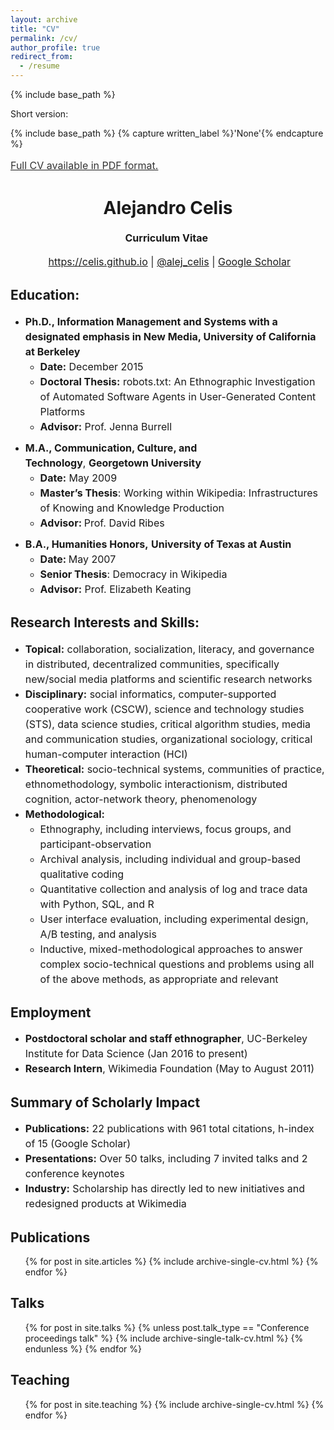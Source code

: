 ```yaml
---
layout: archive
title: "CV"
permalink: /cv/
author_profile: true
redirect_from:
  - /resume
---
```


{% include base_path %}






<p>Short version:</p>


{% include base_path %}
{% capture written_label %}'None'{% endcapture %}

<a style="line-height: 1.5;" href="https://celis.github.io/files/cv.pdf"><span style="color: #333333;"><span style="font-size: medium;">Full CV available in PDF format.</span></span></a>
<h1 class="western" align="center"><b>Alejandro Celis</b></h1>
<p style="line-height: 1.5;" align="center"><span style="font-size: medium;"><b>Curriculum Vitae</b> </span></p>
<p style="line-height: 1.5;" align="center"><span style="font-size: medium;">  <a href="https://celis.github.io">https://celis.github.io</a> | <a href="https://twitter.com/alej_celis">@alej_celis</a> | <a href="https://scholar.google.de/citations?hl=en&user=l0kb_3kAAAAJ">Google Scholar</a></span></p>

<h2 class="western">Education:</h2>
<ul style="line-height: 1.5; margin: 10px 0;">
 	<li><span style="font-size: medium;"><b>Ph.D., </b></span><strong><span style="font-size: medium;"><b>Information Management and Systems with a designated emphasis in New Media</b></span></strong><span style="font-size: medium;"><b>, University of California at Berkeley</b></span>
<ul>
 	<li><strong><span style="font-size: medium;"><b>Date:</b></span></strong><span style="font-size: medium;"> December 2015</span></li>
  <li><b><span style="font-size: medium;">Doctoral Thesis:</b></span><span style="font-size: medium;"> robots.txt: An Ethnographic Investigation of Automated Software Agents in User-Generated Content Platforms</span></li>
 	<li><span style="font-size: medium;"><b>Advisor:</b></span><span style="font-size: medium;"> Prof. Jenna Burrell</span></li>
</ul>
</li>
</ul>
<ul style="line-height: 1.5; margin: 10px 0;">
 	<li><span style="font-size: medium;"><b>M.A., Communication, Culture, and Technology</b>, <b>Georgetown University</b></span>
<ul>
 	<li><strong><span style="font-size: medium;"><b>Date:</b></span></strong><span style="font-size: medium;"> May 2009</span></li>
 	<li><span style="font-size: medium;"><b>Master’s Thesis</b>: Working within Wikipedia: Infrastructures of Knowing and Knowledge Production</li</span>
 	<li><span style="font-size: medium;"><b>Advisor: </b>Prof.</span><span style="font-size: medium;"> David Ribes</span></li>
</ul>
</li>
</ul>
<ul style="line-height: 1.5; margin: 10px 0;">
 	<li><span style="font-size: medium;"><b>B.A., Humanities Honors,</b> <b>University of Texas at Austin</b></span>
<ul>
 	<li><strong><span style="font-size: medium;"><b>Date: </b></span></strong><span style="font-size: medium;">May 2007</span></li>
  <li><span style="font-size: medium;"><b>Senior Thesis</b>: Democracy in Wikipedia</li></span>
 	<li><span style="font-size: medium;"><b>Advisor:</b></span><span style="font-size: medium;"> Prof. Elizabeth Keating</span></li>
</ul>
</li>
</ul>
<h2 class="western">Research Interests and Skills:</h2>
<ul style="line-height: 1.5; margin: 10px 0;">
 	<li><span style="font-size: medium;"><b>Topical:</b> collaboration, socialization, literacy, and governance in distributed, decentralized communities, specifically new/social media platforms and scientific research networks</span></li>
 	<li><span style="font-size: medium;"><b>Disciplinary:</b> social informatics, computer-supported cooperative work (CSCW), science and technology studies (STS), data science studies, critical algorithm studies, media and communication studies, organizational sociology, critical human-computer interaction (HCI)</span></li>
 	<li><span style="font-size: medium;"><b>Theoretical:</b> socio-technical systems, communities of practice, ethnomethodology, symbolic interactionism, distributed cognition, actor-network theory, phenomenology</span></li>
 	<li><span style="font-size: medium;"><b>Methodological:</b></span>
<ul>
 	<li><span style="font-size: medium;">Ethnography, including interviews, focus groups, and participant-observation</span></li>
 	<li><span style="font-size: medium;">Archival analysis, including individual and group-based qualitative coding</span></li>
 	<li><span style="font-size: medium;">Quantitative collection and analysis of log and trace data with Python, SQL, and R</span></li>
 	<li><span style="font-size: medium;">User interface evaluation, including experimental design, A/B testing, and analysis</span></li>
 	<li><span style="font-size: medium;">Inductive, mixed-methodological approaches to answer complex socio-technical questions and problems using all of the above methods, as appropriate and relevant</span></li>
</ul>
</li>
</ul>
<h2>Employment</h2>
<ul style="line-height: 1.5; margin: 10px 0;">
  <li><span style="font-size: medium;"><b>Postdoctoral scholar and staff ethnographer</b>, UC-Berkeley Institute for Data Science (Jan 2016 to present)</span></li>
  <li><span style="font-size: medium;"><b>Research Intern</b>, Wikimedia Foundation (May to August 2011)</span></li>
</ul>
<h2>Summary of Scholarly Impact</h2>
<ul style="line-height: 1.5; margin: 10px 0;">

  <li><span style="font-size: medium;"><b>Publications:</b> 22 publications with 961 total citations, h-index of 15 (Google Scholar)</li>
  <li><span style="font-size: medium;"><b>Presentations:</b> Over 50 talks, including 7 invited talks and 2 conference keynotes</li>
  <li><span style="font-size: medium;"><b>Industry:</b> Scholarship has directly led to new initiatives and redesigned products at Wikimedia</li>
</ul>
<h2>Publications</h2>
  <ul>{% for post in site.articles %}
    {% include archive-single-cv.html %}
  {% endfor %}</ul>

<h2>Talks</h2>
  <ul>{% for post in site.talks %}
    {% unless post.talk_type == "Conference proceedings talk" %}
      {% include archive-single-talk-cv.html %}
    {% endunless %}
  {% endfor %}</ul>

<h2>Teaching</h2>
  <ul>{% for post in site.teaching %}
    {% include archive-single-cv.html %}
  {% endfor %}</ul>




